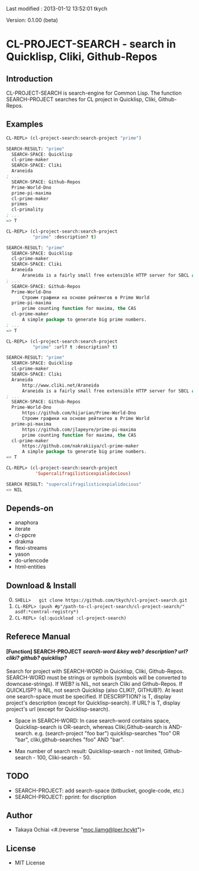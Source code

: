 Last modified : 2013-01-12 13:52:01 tkych

Version: 0.1.00 (beta)


CL-PROJECT-SEARCH - search in Quicklisp, Cliki, Github-Repos
============================================================

Introduction
------------

CL-PROJECT-SEARCH is search-engine for Common Lisp.
The function SEARCH-PROJECT searches for CL project in Quicklisp, Cliki,
Github-Repos.


Examples
--------

```lisp
CL-REPL> (cl-project-search:search-project "prime")

SEARCH-RESULT: "prime"
  SEARCH-SPACE: Quicklisp
  cl-prime-maker
  SEARCH-SPACE: Cliki
  Araneida
; ...
  SEARCH-SPACE: Github-Repos
  Prime-World-Dno
  prime-pi-maxima
  cl-prime-maker
  primes
  cl-primality
; ...
=> T

CL-REPL> (cl-project-search:search-project
          "prime" :description? t)

SEARCH-RESULT: "prime"
  SEARCH-SPACE: Quicklisp
  cl-prime-maker
  SEARCH-SPACE: Cliki
  Araneida
      Araneida is a fairly small free extensible HTTP server for SBCL and many other Common Lisp implementations
; ...
  SEARCH-SPACE: Github-Repos
  Prime-World-Dno
      Строим графики на основе рейтингов в Prime World
  prime-pi-maxima
      prime counting function for maxima, the CAS
  cl-prime-maker
      A simple package to generate big prime numbers.
; ...
=> T

CL-REPL> (cl-project-search:search-project
          "prime" :url? t :description? t)

SEARCH-RESULT: "prime"
  SEARCH-SPACE: Quicklisp
  cl-prime-maker
  SEARCH-SPACE: Cliki
  Araneida
      http://www.cliki.net/Araneida
      Araneida is a fairly small free extensible HTTP server for SBCL and many other Common Lisp implementations
; ...
  SEARCH-SPACE: Github-Repos
  Prime-World-Dno
      https://github.com/hijarian/Prime-World-Dno
      Строим графики на основе рейтингов в Prime World
  prime-pi-maxima
      https://github.com/jlapeyre/prime-pi-maxima
      prime counting function for maxima, the CAS
  cl-prime-maker
      https://github.com/nakrakiiya/cl-prime-maker
      A simple package to generate big prime numbers.
=> T

CL-REPL> (cl-project-search:search-project
           'Supercalifragilisticexpialidocious)

SEARCH RESULT: "supercalifragilisticexpialidocious"
=> NIL
```    

Depends-on
----------

- anaphora
- iterate
- cl-ppcre
- drakma
- flexi-streams
- yason
- do-urlencode
- html-entities


Download & Install
------------------

0. `SHELL>   git clone https://github.com/tkych/cl-project-search.git`
1. `CL-REPL> (push #p"/path-to-cl-project-search/cl-project-search/" asdf:*central-registry*)`
2. `CL-REPL> (ql:quickload :cl-project-search)`


Referece Manual
---------------

#### [Function] SEARCH-PROJECT _search-word_ _&key_ _web?_ _description?_ _url?_ _cliki?_ _github?_ _quicklisp?_

Search for project with SEARCH-WORD in Quicklisp, Cliki, Github-Repos.
SEARCH-WORD must be strings or symbols (symbols will be converted to downcase-strings).
If WEB? is NIL, not search Cliki and Github-Repos.
If QUICKLISP? is NIL, not search Quicklisp (also CLIKI?, GITHUB?).
At least one search-space must be specified.
If DESCRIPTION? is T, display project's description (except for Quicklisp-search).
If URL? is T, display project's url (except for Quicklisp-search).

- Space in SEARCH-WORD:
  In case search-word contains space, Quicklisp-search is OR-search,
  whereas Cliki,Github-search is AND-search.
  e.g. (search-project "foo bar")
       quicklisp-searches "foo" OR "bar",
       cliki,github-searches "foo" AND "bar".

- Max number of search result:
  Quicklisp-search - not limited,
  Github-search - 100,
  Cliki-search  -  50.


TODO
----

- SEARCH-PROJECT: add search-space (bitbucket, google-code, etc.)
- SEARCH-PROJECT: pprint: for discription


Author
------

- Takaya Ochiai  <#.(reverse "moc.liamg@lper.hcykt")>


License
-------

- MIT License

